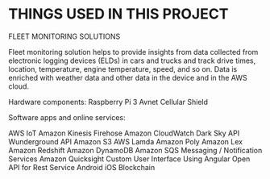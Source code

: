 # THINGS USED IN THIS PROJECT

FLEET MONITORING SOLUTIONS

Fleet monitoring solution helps to provide insights from data collected from
electronic logging devices (ELDs) in cars and trucks and track drive times,
location, temperature, engine temperature, speed, and so on. Data is enriched
with weather data and other data in the device and in the AWS cloud.

Hardware components:
Raspberry Pi 3
Avnet Cellular Shield

Software apps and online services:

AWS IoT
Amazon Kinesis Firehose
Amazon CloudWatch
Dark Sky API
Wunderground API
Amazon S3
AWS Lamda
Amazon Poly
Amazon Lex
Amazon Redshift
Amazon DynamoDB
Amazon SQS
Messaging / Notification Services
Amazon Quicksight
Custom User Interface Using Angular
Open API for Rest Service
Android
iOS
Blockchain
